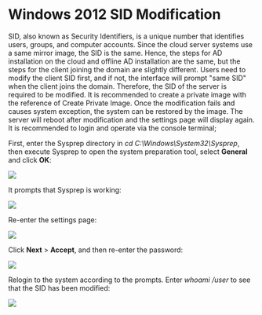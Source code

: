 # Windows 2012 SID Modification
SID, also known as Security Identifiers, is a unique number that identifies users, groups, and computer accounts. Since the cloud server systems use a same mirror image, the SID is the same. Hence, the steps for AD installation on the cloud and offline AD installation are the same, but the steps for the client joining the domain are slightly different. Users need to modify the client SID first, and if not, the interface will prompt "same SID" when the client joins the domain. Therefore, the SID of the server is required to be modified. It is recommended to create a private image with the reference of Create Private Image. Once the modification fails and causes system exception, the system can be restored by the image. The server will reboot after modification and the settings page will display again. It is recommended to login and operate via the console terminal;

First, enter the Sysprep directory in *cd C:\Windows\System32\Sysprep*, then execute Sysprep to open the system preparation tool, select **General** and click **OK**:

![](https://github.com/jdcloudcom/cn/blob/edit/image/Elastic-Compute/Virtual-Machine/Windows/Windows2012%E4%BF%AE%E6%94%B9SID01.png)

It prompts that Sysprep is working:

![](https://github.com/jdcloudcom/cn/blob/edit/image/Elastic-Compute/Virtual-Machine/Windows/Windows2012%E4%BF%AE%E6%94%B9SID02.png)

Re-enter the settings page:

![](https://github.com/jdcloudcom/cn/blob/edit/image/Elastic-Compute/Virtual-Machine/Windows/Windows2012%E4%BF%AE%E6%94%B9SID03.png)

Click **Next** > **Accept**, and then re-enter the password:

![](https://github.com/jdcloudcom/cn/blob/edit/image/Elastic-Compute/Virtual-Machine/Windows/Windows2012%E4%BF%AE%E6%94%B9SID04.png)

Relogin to the system according to the prompts.
Enter *whoami /user* to see that the SID has been modified:

![](https://github.com/jdcloudcom/cn/blob/edit/image/Elastic-Compute/Virtual-Machine/Windows/Windows2012%E4%BF%AE%E6%94%B9SID05.png)
